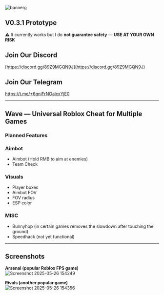 ![bannerg](https://github.com/user-attachments/assets/a3f51eec-5ca9-40aa-bd53-2ec325da1b87)
## V0.3.1 Prototype  
⚠️ It currently works but I do **not guarantee safety** — **USE AT YOUR OWN RISK**

## Join Our Discord  
[https://discord.gg/89Z9MGQN9J](https://discord.gg/89Z9MGQN9J)

## Join Our Telegram

https://t.me/+6qniFrNOalcxYjE0

---

## Wave — Universal Roblox Cheat for Multiple Games

### Planned Features

### Aimbot
- Aimbot (Hold RMB to aim at enemies)
- Team Check

### Visuals
- Player boxes
- Aimbot FOV
- FOV radius
- ESP color

### MISC
- Bunnyhop (in certain games removes the slowdown after touching the ground)
- Speedhack (not yet functional)

---

## Screenshots

**Arsenal (popular Roblox FPS game)**  
![Screenshot 2025-05-26 154249](https://github.com/user-attachments/assets/dbad24e3-bc75-40dd-9e51-fca9a690fb47)

**Rivals (another popular game)**  
![Screenshot 2025-05-26 154356](https://github.com/user-attachments/assets/72c12f9f-3658-481e-8e5d-5a5be31dd5aa)
